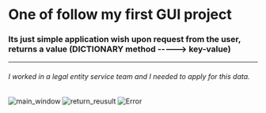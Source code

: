 # One of follow my first GUI project

### Its just simple application wish upon  request from the user, returns a value (DICTIONARY method -----> key-value)


----
###### I worked in a legal entity service team and I needed to apply for this data.


![main_window](https://user-images.githubusercontent.com/108606736/184601036-de1a1aca-3b42-446d-ba08-fd98f53adc4c.jpg)
![return_reusult](https://user-images.githubusercontent.com/108606736/184601049-a4c1dcec-0f5c-4750-8167-c18024465601.jpg)
![Error](https://user-images.githubusercontent.com/108606736/184601063-15c2e330-0615-425b-9106-a0ef5015405f.jpg)
